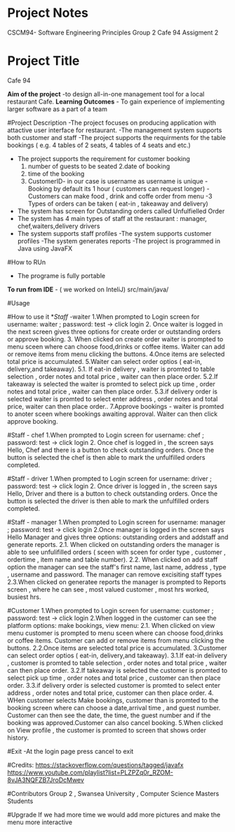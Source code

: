 # Project Notes
CSCM94- Software Engineering Principles
Group 2
Cafe 94 Assigment 2

# Project Title
Cafe 94

**Aim of the project** -to design all-in-one management tool for a local restaurant Cafe.
**Learning Outcomes** - To gain experience of implementing larger software as a part of a team

#Project Description
-The project focuses on producing application with attactive user interface for restaurant.
-The management system supports both customer and staff
-The project supports the requirments for the table bookings ( e.g. 4 tables of 2 seats, 4 tables of 4 seats and etc.)
- The project supports the requirement for customer booking
    1. number of guests to be seated
       2.date of booking
    3. time of the booking
    4. CustomerID- in our case is username as username is unique
       -Booking by default its 1 hour ( customers can request longer)
       -Customers can make food , drink and coffe order from menu
       -3 Types of orders can be taken ( eat-in , takeaway and delivery)
- The system has screen for Outstanding orders called Unfulfielled Order
- The system has 4 main types of staff at the restaurant : manager, chef,waiters,delivery drivers
- The system supports staff profiles
  -The system supports customer profiles
  -The system generates reports
  -The project is programmed in Java using JavaFX

#How to RUn
- The programe is fully portable

**To run from IDE** - ( we worked on InteliJ) src/main/java/

#Usage

#How to use it
**Staff* -waiter
1.When prompted to Login screen for username: waiter ; password: test -> click login
2. Once waiter is logged in the next screen gives three options for create order or outstanding orders or approve booking.
3. When clicked on create order waiter is prompted to menu sceen where can choose food,drinks or coffee items. Waiter can add or remove items from menu clicking the buttons.
   4.Once items are selected total price is accumulated.
   5.Waiter can select order optios ( eat-in, delivery,and takeaway).
   5.1. If eat-in delivery , waiter is promted to table selection , order notes and total price , waiter can then place order.
   5.2.If takeaway is selected the waiter is promted to select pick up time , order notes and total price , waiter can then place order.
   5.3.if delivery order is selected waiter is promted to select enter address , order notes and total price, waiter can then place order..
   7.Approve bookings - waiter is promted to anoter sceen where bookings awaiting approval. Waiter can then click approve booking.

#Staff - chef
1.When prompted to Login screen for username: chef ; password: test -> click login
2. Once chef is logged in , the screen says Hello, Chef and there is a button to check outstanding orders. Once the button is selected the chef is then able to mark the unfulfilled orders completed.

#Staff - driver
1.When prompted to Login screen for username: driver ; password: test -> click login
2. Once driver is logged in , the screen says Hello, Driver and there is a button to check outstanding orders. Once the button is selected the driver is then able to mark the unfulfilled orders completed.

#Staff - manager
1.When prompted to Login screen for username: manager ; password: test -> click login
2.Once manager is logged in the screen  says Hello Manager and gives three  options: outstanding orders and  addstaff and generate reports.
2.1. When clicked on outstanding orders the manager is able to see unfulifilled orders ( sceen with sceen for order type , customer , ordertime , item name and table number).
2.2. When clicked on add staff option the manager can see the staff's first name, last name, address , type , username and password. The manager can remove excisiting staff types
2.3.When clicked on generatee reports the manager is prompted to Reports screen , where he can see , most valued customer , most hrs worked, busiest hrs.


#Customer
1.When prompted to Login screen for username: customer ; password: test -> click login
2.When logged in the customer can see the platform options: make bookings, view menu:
2.1. When clicked on view menu customer is prompted to menu sceen where can choose food,drinks or coffee items. Customer can add or remove items from menu clicking the buttons.
2.2.Once items are selected total price is accumulated.
3.Customer can select order optios ( eat-in, delivery,and takeaway).
3.1.If eat-in delivery , customer is promted to table selection , order notes and total price , waiter can then place order.
3.2.If takeaway is selected the customer is promted to select pick up time , order notes and total price , customer can then place order.
3.3.if delivery order is selected customer is promted to select enter address , order notes and total price, customer can then place order.
4. WHen customer selects Make bookings, customer than is promted to the booking screen where can choose a date,arrival time , and guest number. Customer can then see the date, the time, the guest number and if the booking was approved.Customer can also cancel booking.
   5.When clicked on View profile , the customer is promted to screen that shows order history.


#Exit
-At the login page press cancel to exit

#Credits:
https://stackoverflow.com/questions/tagged/javafx
https://www.youtube.com/playlist?list=PLZPZq0r_RZOM-8vJA3NQFZB7JroDcMwev

#Contributors
Group 2 , Swansea University , Computer Science Masters Students

#Upgrade
If we had more time we would add more pictures and make the menu more interactive 
